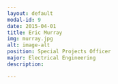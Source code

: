 ```yaml
---
layout: default
modal-id: 9
date: 2015-04-01
title: Eric Murray
img: murray.jpg
alt: image-alt
position: Special Projects Officer
major: Electrical Engineering
description:

---
```

